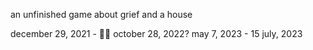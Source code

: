 an unfinished game about grief and a house

december 29, 2021 - 🤷‍♀️ october 28, 2022?
may 7, 2023 - 15 july, 2023